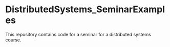 # DistributedSystems_SeminarExamples

This repository contains code for a seminar for a distributed systems course. 
